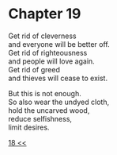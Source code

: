 # Chapter 19

Get rid of cleverness  
and everyone will be better off.  
Get rid of righteousness  
and people will love again.  
Get rid of greed  
and thieves will cease to exist.

But this is not enough.  
So also wear the undyed cloth,  
hold the uncarved wood,  
reduce selfishness,  
limit desires.

[18 <<](18.md)
